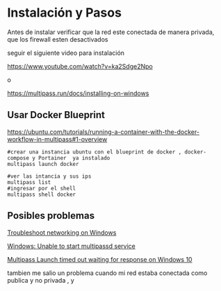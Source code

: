 # Instalación y Pasos

Antes de instalar verificar que la red este conectada de manera privada, que los firewall esten desactivados

seguir el siguiente video para instalación

https://www.youtube.com/watch?v=ka2Sdge2Npo

o

https://multipass.run/docs/installing-on-windows



## Usar Docker Blueprint

https://ubuntu.com/tutorials/running-a-container-with-the-docker-workflow-in-multipass#1-overview

```shell
#crear una instancia ubuntu con el blueprint de docker , docker-compose y Portainer  ya instalado
multipass launch docker

#ver las intancia y sus ips
multipass list 
#ingresar por el shell 
multipass shell docker

```



## Posibles problemas

[Troubleshoot networking on Windows](https://multipass.run/docs/troubleshoot-networking#heading--troubleshoot-networking-on-windows)

[Windows: Unable to start multipassd service](https://github.com/canonical/multipass/issues/573 ) 

[Multipass Launch timed out waiting for response on Windows 10](https://github.com/canonical/multipass/issues/1512)

tambien me salio un problema cuando mi red estaba conectada como publica y no privada , y

